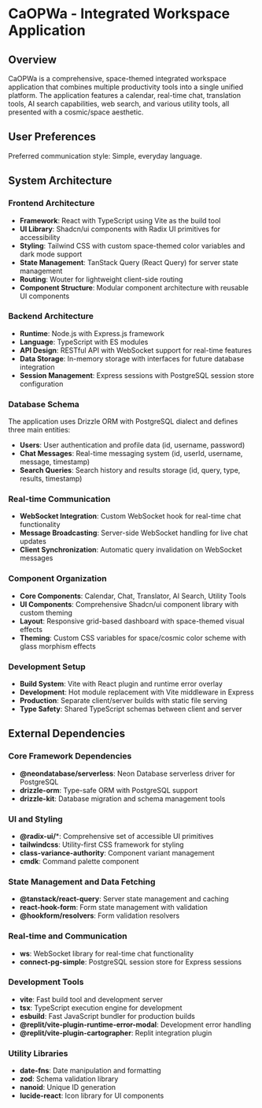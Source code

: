 # CaOPWa - Integrated Workspace Application

## Overview

CaOPWa is a comprehensive, space-themed integrated workspace application that combines multiple productivity tools into a single unified platform. The application features a calendar, real-time chat, translation tools, AI search capabilities, web search, and various utility tools, all presented with a cosmic/space aesthetic.

## User Preferences

Preferred communication style: Simple, everyday language.

## System Architecture

### Frontend Architecture
- **Framework**: React with TypeScript using Vite as the build tool
- **UI Library**: Shadcn/ui components with Radix UI primitives for accessibility
- **Styling**: Tailwind CSS with custom space-themed color variables and dark mode support
- **State Management**: TanStack Query (React Query) for server state management
- **Routing**: Wouter for lightweight client-side routing
- **Component Structure**: Modular component architecture with reusable UI components

### Backend Architecture
- **Runtime**: Node.js with Express.js framework
- **Language**: TypeScript with ES modules
- **API Design**: RESTful API with WebSocket support for real-time features
- **Data Storage**: In-memory storage with interfaces for future database integration
- **Session Management**: Express sessions with PostgreSQL session store configuration

### Database Schema
The application uses Drizzle ORM with PostgreSQL dialect and defines three main entities:
- **Users**: User authentication and profile data (id, username, password)
- **Chat Messages**: Real-time messaging system (id, userId, username, message, timestamp)
- **Search Queries**: Search history and results storage (id, query, type, results, timestamp)

### Real-time Communication
- **WebSocket Integration**: Custom WebSocket hook for real-time chat functionality
- **Message Broadcasting**: Server-side WebSocket handling for live chat updates
- **Client Synchronization**: Automatic query invalidation on WebSocket messages

### Component Organization
- **Core Components**: Calendar, Chat, Translator, AI Search, Utility Tools
- **UI Components**: Comprehensive Shadcn/ui component library with custom theming
- **Layout**: Responsive grid-based dashboard with space-themed visual effects
- **Theming**: Custom CSS variables for space/cosmic color scheme with glass morphism effects

### Development Setup
- **Build System**: Vite with React plugin and runtime error overlay
- **Development**: Hot module replacement with Vite middleware in Express
- **Production**: Separate client/server builds with static file serving
- **Type Safety**: Shared TypeScript schemas between client and server

## External Dependencies

### Core Framework Dependencies
- **@neondatabase/serverless**: Neon Database serverless driver for PostgreSQL
- **drizzle-orm**: Type-safe ORM with PostgreSQL support
- **drizzle-kit**: Database migration and schema management tools

### UI and Styling
- **@radix-ui/***: Comprehensive set of accessible UI primitives
- **tailwindcss**: Utility-first CSS framework for styling
- **class-variance-authority**: Component variant management
- **cmdk**: Command palette component

### State Management and Data Fetching
- **@tanstack/react-query**: Server state management and caching
- **react-hook-form**: Form state management with validation
- **@hookform/resolvers**: Form validation resolvers

### Real-time and Communication
- **ws**: WebSocket library for real-time chat functionality
- **connect-pg-simple**: PostgreSQL session store for Express sessions

### Development Tools
- **vite**: Fast build tool and development server
- **tsx**: TypeScript execution engine for development
- **esbuild**: Fast JavaScript bundler for production builds
- **@replit/vite-plugin-runtime-error-modal**: Development error handling
- **@replit/vite-plugin-cartographer**: Replit integration plugin

### Utility Libraries
- **date-fns**: Date manipulation and formatting
- **zod**: Schema validation library
- **nanoid**: Unique ID generation
- **lucide-react**: Icon library for UI components